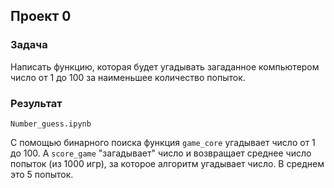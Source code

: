 ## Проект 0
### Задача
Написать функцию, которая будет угадывать загаданное компьютером число от 1 до 100 за наименьшее количество попыток. 
### Результат 
`Number_guess.ipynb`

С помощью бинарного поиска функция `game_core` угадывает число от 1 до 100. 
А `score_game` "загадывает" число и возвращает среднее число попыток (из 1000 игр), за которое алгоритм угадывает число. В среднем это 5 попыток.
